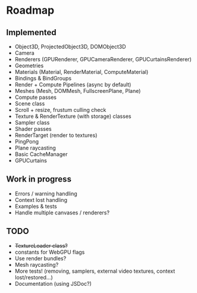 # Roadmap

## Implemented

- Object3D, ProjectedObject3D, DOMObject3D
- Camera
- Renderers (GPURenderer, GPUCameraRenderer, GPUCurtainsRenderer)
- Geometries
- Materials (Material, RenderMaterial, ComputeMaterial)
- Bindings & BindGroups
- Render + Compute Pipelines (async by default)
- Meshes (Mesh, DOMMesh, FullscreenPlane, Plane)
- Compute passes
- Scene class
- Scroll + resize, frustum culling check
- Texture & RenderTexture (with storage) classes
- Sampler class
- Shader passes
- RenderTarget (render to textures)
- PingPong
- Plane raycasting
- Basic CacheManager
- GPUCurtains

## Work in progress

- Errors / warning handling
- Context lost handling
- Examples & tests
- Handle multiple canvases / renderers?

## TODO

- ~~TextureLoader class?~~
- constants for WebGPU flags
- Use render bundles?
- Mesh raycasting?
- More tests! (removing, samplers, external video textures, context lost/restored...)
- Documentation (using JSDoc?)